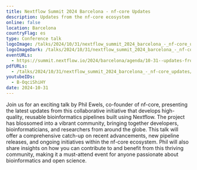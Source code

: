 ```yaml
---
title: Nextflow Summit 2024 Barcelona - nf-core Updates
description: Updates from the nf-core ecosystem
online: false
location: Barcelona
countryFlag: es
type: Conference talk
logoImage: /talks/2024/10/31/nextflow_summit_2024_barcelona_-_nf-core_updates/nextflow_summit_2024.svg
logoImageDark: /talks/2024/10/31/nextflow_summit_2024_barcelona_-_nf-core_updates/nextflow_summit_2024_darkbg.svg
eventURLs:
  - https://summit.nextflow.io/2024/barcelona/agenda/10-31--updates-from-the-nf-core/
pdfURLs:
  - /talks/2024/10/31/nextflow_summit_2024_barcelona_-_nf-core_updates/EWELS_nf-core_updates.pdf
youtubeIDs:
  - B-OqciShiHY
date: 2024-10-31
---
```


Join us for an exciting talk by Phil Ewels, co-founder of nf-core, presenting the latest updates from this collaborative initiative that develops high-quality, reusable bioinformatics pipelines built using Nextflow. The project has blossomed into a vibrant community, bringing together developers, bioinformaticians, and researchers from around the globe. This talk will offer a comprehensive catch-up on recent advancements, new pipeline releases, and ongoing initiatives within the nf-core ecosystem. Phil will also share insights on how you can contribute to and benefit from this thriving community, making it a must-attend event for anyone passionate about bioinformatics and open science.
